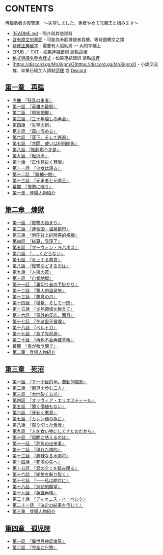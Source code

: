 # CONTENTS

再臨勇者の復讐譚　～失望しました、勇者やめて元魔王と組みます～


- [README.md](README.md) - 簡介與其他資料
- [含有原文的章節](ja.md) - 可能為未翻譯或者吞樓，等待圖轉文之類
- [待修正屏蔽字](%E5%BE%85%E4%BF%AE%E6%AD%A3%E5%B1%8F%E8%94%BD%E5%AD%97.md) - 需要有人協助將 `**` 內的字補上
- [EPUB](https://gitlab.com/demonovel/epub-txt/blob/master/user_out/%E5%86%8D%E8%87%A8%E5%8B%87%E8%80%85%E3%81%AE%E5%BE%A9%E8%AE%90%E8%AD%9A%E3%80%80%EF%BD%9E%E5%A4%B1%E6%9C%9B%E3%81%97%E3%81%BE%E3%81%97%E3%81%9F%E3%80%81%E5%8B%87%E8%80%85%E3%82%84%E3%82%81%E3%81%A6%E5%85%83%E9%AD%94%E7%8E%8B%E3%81%A8%E7%B5%84%E3%81%BF%E3%81%BE%E3%81%99%EF%BD%9E.epub) ／ [TXT](https://gitlab.com/demonovel/epub-txt/blob/master/user_out/out/%E5%86%8D%E8%87%A8%E5%8B%87%E8%80%85%E3%81%AE%E5%BE%A9%E8%AE%90%E8%AD%9A%E3%80%80%EF%BD%9E%E5%A4%B1%E6%9C%9B%E3%81%97%E3%81%BE%E3%81%97%E3%81%9F%E3%80%81%E5%8B%87%E8%80%85%E3%82%84.out.txt) - 如果連結錯誤 請點[這裡](https://gitlab.com/demonovel/epub-txt/tree/master)
- [格式與譯名整合樣式](https://github.com/bluelovers/node-novel/blob/master/lib/locales/%E5%86%8D%E8%87%A8%E5%8B%87%E8%80%85%E3%81%AE%E5%BE%A9%E8%AE%90%E8%AD%9A%E3%80%80%EF%BD%9E%E5%A4%B1%E6%9C%9B%E3%81%97%E3%81%BE%E3%81%97%E3%81%9F%E3%80%81%E5%8B%87%E8%80%85%E3%82%84%E3%82%81%E3%81%A6%E5%85%83%E9%AD%94%E7%8E%8B%E3%81%A8%E7%B5%84%E3%81%BF%E3%81%BE%E3%81%99%EF%BD%9E.ts) - 如果連結錯誤 請點[這裡](https://github.com/bluelovers/node-novel/tree/master/lib/locales)
- [https://discord.gg/MnXkpmX](https://discord.gg/MnXkpmX) - 小說交流群，如果已經加入請點[這裡](https://discordapp.com/channels/467794087769014273/467794088285175809) 或 [Discord](https://discordapp.com/channels/@me)


## [第一章　再臨](00000_%E7%AC%AC%E4%B8%80%E7%AB%A0%E3%80%80%E5%86%8D%E8%87%A8)

- [序曲　『狂乱の勇者』](00000_%E7%AC%AC%E4%B8%80%E7%AB%A0%E3%80%80%E5%86%8D%E8%87%A8/00000_%E5%BA%8F%E6%9B%B2%E3%80%80%E3%80%8E%E7%8B%82%E4%B9%B1%E3%81%AE%E5%8B%87%E8%80%85%E3%80%8F.txt)
- [第一話　『英雄の最期』](00000_%E7%AC%AC%E4%B8%80%E7%AB%A0%E3%80%80%E5%86%8D%E8%87%A8/00010_%E7%AC%AC%E4%B8%80%E8%A9%B1%E3%80%80%E3%80%8E%E8%8B%B1%E9%9B%84%E3%81%AE%E6%9C%80%E6%9C%9F%E3%80%8F.txt)
- [第二話　『現状把握』](00000_%E7%AC%AC%E4%B8%80%E7%AB%A0%E3%80%80%E5%86%8D%E8%87%A8/00020_%E7%AC%AC%E4%BA%8C%E8%A9%B1%E3%80%80%E3%80%8E%E7%8F%BE%E7%8A%B6%E6%8A%8A%E6%8F%A1%E3%80%8F.txt)
- [第三話　『三十年越しの再会』](00000_%E7%AC%AC%E4%B8%80%E7%AB%A0%E3%80%80%E5%86%8D%E8%87%A8/00030_%E7%AC%AC%E4%B8%89%E8%A9%B1%E3%80%80%E3%80%8E%E4%B8%89%E5%8D%81%E5%B9%B4%E8%B6%8A%E3%81%97%E3%81%AE%E5%86%8D%E4%BC%9A%E3%80%8F.txt)
- [第四話　『失望の刻』](00000_%E7%AC%AC%E4%B8%80%E7%AB%A0%E3%80%80%E5%86%8D%E8%87%A8/00040_%E7%AC%AC%E5%9B%9B%E8%A9%B1%E3%80%80%E3%80%8E%E5%A4%B1%E6%9C%9B%E3%81%AE%E5%88%BB%E3%80%8F.txt)
- [第五話　『罠に嵌める』](00000_%E7%AC%AC%E4%B8%80%E7%AB%A0%E3%80%80%E5%86%8D%E8%87%A8/00050_%E7%AC%AC%E4%BA%94%E8%A9%B1%E3%80%80%E3%80%8E%E7%BD%A0%E3%81%AB%E5%B5%8C%E3%82%81%E3%82%8B%E3%80%8F.txt)
- [第六話　『落下、そして邂逅』](00000_%E7%AC%AC%E4%B8%80%E7%AB%A0%E3%80%80%E5%86%8D%E8%87%A8/00060_%E7%AC%AC%E5%85%AD%E8%A9%B1%E3%80%80%E3%80%8E%E8%90%BD%E4%B8%8B%E3%80%81%E3%81%9D%E3%81%97%E3%81%A6%E9%82%82%E9%80%85%E3%80%8F.txt)
- [第七話　『共闘、或いは利用関係』](00000_%E7%AC%AC%E4%B8%80%E7%AB%A0%E3%80%80%E5%86%8D%E8%87%A8/00070_%E7%AC%AC%E4%B8%83%E8%A9%B1%E3%80%80%E3%80%8E%E5%85%B1%E9%97%98%E3%80%81%E6%88%96%E3%81%84%E3%81%AF%E5%88%A9%E7%94%A8%E9%96%A2%E4%BF%82%E3%80%8F.txt)
- [第八話 『推翻那个才是』](00000_%E7%AC%AC%E4%B8%80%E7%AB%A0%E3%80%80%E5%86%8D%E8%87%A8/00080_%E7%AC%AC%E5%85%AB%E8%A9%B1%20%E3%80%8E%E6%8E%A8%E7%BF%BB%E9%82%A3%E4%B8%AA%E6%89%8D%E6%98%AF%E3%80%8F.txt)
- [第九話　『転折点』](00000_%E7%AC%AC%E4%B8%80%E7%AB%A0%E3%80%80%E5%86%8D%E8%87%A8/00090_%E7%AC%AC%E4%B9%9D%E8%A9%B1%E3%80%80%E3%80%8E%E8%BB%A2%E6%8A%98%E7%82%B9%E3%80%8F.txt)
- [第十話　『正体見抜く慧眼』](00000_%E7%AC%AC%E4%B8%80%E7%AB%A0%E3%80%80%E5%86%8D%E8%87%A8/00100_%E7%AC%AC%E5%8D%81%E8%A9%B1%E3%80%80%E3%80%8E%E6%AD%A3%E4%BD%93%E8%A6%8B%E6%8A%9C%E3%81%8F%E6%85%A7%E7%9C%BC%E3%80%8F.txt)
- [第十一話　『少女は語る』](00000_%E7%AC%AC%E4%B8%80%E7%AB%A0%E3%80%80%E5%86%8D%E8%87%A8/00110_%E7%AC%AC%E5%8D%81%E4%B8%80%E8%A9%B1%E3%80%80%E3%80%8E%E5%B0%91%E5%A5%B3%E3%81%AF%E8%AA%9E%E3%82%8B%E3%80%8F.txt)
- [第十二話 『鎧袖一触』](00000_%E7%AC%AC%E4%B8%80%E7%AB%A0%E3%80%80%E5%86%8D%E8%87%A8/00120_%E7%AC%AC%E5%8D%81%E4%BA%8C%E8%A9%B1%20%E3%80%8E%E9%8E%A7%E8%A2%96%E4%B8%80%E8%A7%A6%E3%80%8F.txt)
- [第十三話　『元勇者と元魔王』](00000_%E7%AC%AC%E4%B8%80%E7%AB%A0%E3%80%80%E5%86%8D%E8%87%A8/00130_%E7%AC%AC%E5%8D%81%E4%B8%89%E8%A9%B1%E3%80%80%E3%80%8E%E5%85%83%E5%8B%87%E8%80%85%E3%81%A8%E5%85%83%E9%AD%94%E7%8E%8B%E3%80%8F.txt)
- [幕間　『憎悪に嗤う』](00000_%E7%AC%AC%E4%B8%80%E7%AB%A0%E3%80%80%E5%86%8D%E8%87%A8/00140_%E5%B9%95%E9%96%93%E3%80%80%E3%80%8E%E6%86%8E%E6%82%AA%E3%81%AB%E5%97%A4%E3%81%86%E3%80%8F.txt)
- [第一章　登場人物紹介](00000_%E7%AC%AC%E4%B8%80%E7%AB%A0%E3%80%80%E5%86%8D%E8%87%A8/00150_%E7%AC%AC%E4%B8%80%E7%AB%A0%E3%80%80%E7%99%BB%E5%A0%B4%E4%BA%BA%E7%89%A9%E7%B4%B9%E4%BB%8B.txt)


## [第二章　煉獄](00010_%E7%AC%AC%E4%BA%8C%E7%AB%A0%E3%80%80%E7%85%89%E7%8D%84)

- [第一話　『復讐の始まり』](00010_%E7%AC%AC%E4%BA%8C%E7%AB%A0%E3%80%80%E7%85%89%E7%8D%84/00160_%E7%AC%AC%E4%B8%80%E8%A9%B1%E3%80%80%E3%80%8E%E5%BE%A9%E8%AE%90%E3%81%AE%E5%A7%8B%E3%81%BE%E3%82%8A%E3%80%8F.txt)
- [第二話　『連合国・温泉都市』](00010_%E7%AC%AC%E4%BA%8C%E7%AB%A0%E3%80%80%E7%85%89%E7%8D%84/00170_%E7%AC%AC%E4%BA%8C%E8%A9%B1%E3%80%80%E3%80%8E%E9%80%A3%E5%90%88%E5%9B%BD%E3%83%BB%E6%B8%A9%E6%B3%89%E9%83%BD%E5%B8%82%E3%80%8F.txt)
- [第三話　『刺在背上的険悪的視線』](00010_%E7%AC%AC%E4%BA%8C%E7%AB%A0%E3%80%80%E7%85%89%E7%8D%84/00180_%E7%AC%AC%E4%B8%89%E8%A9%B1%E3%80%80%E3%80%8E%E5%88%BA%E5%9C%A8%E8%83%8C%E4%B8%8A%E7%9A%84%E9%99%BA%E6%82%AA%E7%9A%84%E8%A6%96%E7%B7%9A%E3%80%8F.txt)
- [第四話　『総算，発現了』](00010_%E7%AC%AC%E4%BA%8C%E7%AB%A0%E3%80%80%E7%85%89%E7%8D%84/00190_%E7%AC%AC%E5%9B%9B%E8%A9%B1%E3%80%80%E3%80%8E%E7%B7%8F%E7%AE%97%EF%BC%8C%E7%99%BA%E7%8F%BE%E4%BA%86%E3%80%8F.txt)
- [第五話　『マーウィン・ヨハネス』](00010_%E7%AC%AC%E4%BA%8C%E7%AB%A0%E3%80%80%E7%85%89%E7%8D%84/00200_%E7%AC%AC%E4%BA%94%E8%A9%B1%E3%80%80%E3%80%8E%E3%83%9E%E3%83%BC%E3%82%A6%E3%82%A3%E3%83%B3%E3%83%BB%E3%83%A8%E3%83%8F%E3%83%8D%E3%82%B9%E3%80%8F.txt)
- [第六話　『……くだらない』](00010_%E7%AC%AC%E4%BA%8C%E7%AB%A0%E3%80%80%E7%85%89%E7%8D%84/00210_%E7%AC%AC%E5%85%AD%E8%A9%B1%E3%80%80%E3%80%8E%E2%80%A6%E2%80%A6%E3%81%8F%E3%81%A0%E3%82%89%E3%81%AA%E3%81%84%E3%80%8F.txt)
- [第七話　『炎上する悪意』](00010_%E7%AC%AC%E4%BA%8C%E7%AB%A0%E3%80%80%E7%85%89%E7%8D%84/00220_%E7%AC%AC%E4%B8%83%E8%A9%B1%E3%80%80%E3%80%8E%E7%82%8E%E4%B8%8A%E3%81%99%E3%82%8B%E6%82%AA%E6%84%8F%E3%80%8F.txt)
- [第八話　『復讐などするのは』](00010_%E7%AC%AC%E4%BA%8C%E7%AB%A0%E3%80%80%E7%85%89%E7%8D%84/00230_%E7%AC%AC%E5%85%AB%E8%A9%B1%E3%80%80%E3%80%8E%E5%BE%A9%E8%AE%90%E3%81%AA%E3%81%A9%E3%81%99%E3%82%8B%E3%81%AE%E3%81%AF%E3%80%8F.txt)
- [第九話　『人狼の罠』](00010_%E7%AC%AC%E4%BA%8C%E7%AB%A0%E3%80%80%E7%85%89%E7%8D%84/00240_%E7%AC%AC%E4%B9%9D%E8%A9%B1%E3%80%80%E3%80%8E%E4%BA%BA%E7%8B%BC%E3%81%AE%E7%BD%A0%E3%80%8F.txt)
- [第十話　『自業地獄』](00010_%E7%AC%AC%E4%BA%8C%E7%AB%A0%E3%80%80%E7%85%89%E7%8D%84/00250_%E7%AC%AC%E5%8D%81%E8%A9%B1%E3%80%80%E3%80%8E%E8%87%AA%E6%A5%AD%E5%9C%B0%E7%8D%84%E3%80%8F.txt)
- [第十一話　『裏切り者の手掛かり』](00010_%E7%AC%AC%E4%BA%8C%E7%AB%A0%E3%80%80%E7%85%89%E7%8D%84/00260_%E7%AC%AC%E5%8D%81%E4%B8%80%E8%A9%B1%E3%80%80%E3%80%8E%E8%A3%8F%E5%88%87%E3%82%8A%E8%80%85%E3%81%AE%E6%89%8B%E6%8E%9B%E3%81%8B%E3%82%8A%E3%80%8F.txt)
- [第十二話　『驚人的温泉旅』](00010_%E7%AC%AC%E4%BA%8C%E7%AB%A0%E3%80%80%E7%85%89%E7%8D%84/00270_%E7%AC%AC%E5%8D%81%E4%BA%8C%E8%A9%B1%E3%80%80%E3%80%8E%E9%A9%9A%E4%BA%BA%E7%9A%84%E6%B8%A9%E6%B3%89%E6%97%85%E3%80%8F.txt)
- [第十三話　『悪意の爪』](00010_%E7%AC%AC%E4%BA%8C%E7%AB%A0%E3%80%80%E7%85%89%E7%8D%84/00280_%E7%AC%AC%E5%8D%81%E4%B8%89%E8%A9%B1%E3%80%80%E3%80%8E%E6%82%AA%E6%84%8F%E3%81%AE%E7%88%AA%E3%80%8F.txt)
- [第十四話　『侵撃、そして一閃』](00010_%E7%AC%AC%E4%BA%8C%E7%AB%A0%E3%80%80%E7%85%89%E7%8D%84/00290_%E7%AC%AC%E5%8D%81%E5%9B%9B%E8%A9%B1%E3%80%80%E3%80%8E%E4%BE%B5%E6%92%83%E3%80%81%E3%81%9D%E3%81%97%E3%81%A6%E4%B8%80%E9%96%83%E3%80%8F.txt)
- [第十五話　『炎熱領域を越えて』](00010_%E7%AC%AC%E4%BA%8C%E7%AB%A0%E3%80%80%E7%85%89%E7%8D%84/00300_%E7%AC%AC%E5%8D%81%E4%BA%94%E8%A9%B1%E3%80%80%E3%80%8E%E7%82%8E%E7%86%B1%E9%A0%98%E5%9F%9F%E3%82%92%E8%B6%8A%E3%81%88%E3%81%A6%E3%80%8F.txt)
- [第十六話　『意外的反応，而且』](00010_%E7%AC%AC%E4%BA%8C%E7%AB%A0%E3%80%80%E7%85%89%E7%8D%84/00310_%E7%AC%AC%E5%8D%81%E5%85%AD%E8%A9%B1%E3%80%80%E3%80%8E%E6%84%8F%E5%A4%96%E7%9A%84%E5%8F%8D%E5%BF%9C%EF%BC%8C%E8%80%8C%E4%B8%94%E3%80%8F.txt)
- [第十七話　『在这里不冒険』](00010_%E7%AC%AC%E4%BA%8C%E7%AB%A0%E3%80%80%E7%85%89%E7%8D%84/00320_%E7%AC%AC%E5%8D%81%E4%B8%83%E8%A9%B1%E3%80%80%E3%80%8E%E5%9C%A8%E8%BF%99%E9%87%8C%E4%B8%8D%E5%86%92%E9%99%BA%E3%80%8F.txt)
- [第十八話　『ベルトガ』](00010_%E7%AC%AC%E4%BA%8C%E7%AB%A0%E3%80%80%E7%85%89%E7%8D%84/00330_%E7%AC%AC%E5%8D%81%E5%85%AB%E8%A9%B1%E3%80%80%E3%80%8E%E3%83%99%E3%83%AB%E3%83%88%E3%82%AC%E3%80%8F.txt)
- [第十九話　『為了先前進』](00010_%E7%AC%AC%E4%BA%8C%E7%AB%A0%E3%80%80%E7%85%89%E7%8D%84/00340_%E7%AC%AC%E5%8D%81%E4%B9%9D%E8%A9%B1%E3%80%80%E3%80%8E%E7%82%BA%E4%BA%86%E5%85%88%E5%89%8D%E9%80%B2%E3%80%8F.txt)
- [第二十話　『再也不会再被背叛』](00010_%E7%AC%AC%E4%BA%8C%E7%AB%A0%E3%80%80%E7%85%89%E7%8D%84/00350_%E7%AC%AC%E4%BA%8C%E5%8D%81%E8%A9%B1%E3%80%80%E3%80%8E%E5%86%8D%E4%B9%9F%E4%B8%8D%E4%BC%9A%E5%86%8D%E8%A2%AB%E8%83%8C%E5%8F%9B%E3%80%8F.txt)
- [幕間　『鬼が嗤う間で』](00010_%E7%AC%AC%E4%BA%8C%E7%AB%A0%E3%80%80%E7%85%89%E7%8D%84/00360_%E5%B9%95%E9%96%93%E3%80%80%E3%80%8E%E9%AC%BC%E3%81%8C%E5%97%A4%E3%81%86%E9%96%93%E3%81%A7%E3%80%8F.txt)
- [第二章　登場人物紹介](00010_%E7%AC%AC%E4%BA%8C%E7%AB%A0%E3%80%80%E7%85%89%E7%8D%84/00370_%E7%AC%AC%E4%BA%8C%E7%AB%A0%E3%80%80%E7%99%BB%E5%A0%B4%E4%BA%BA%E7%89%A9%E7%B4%B9%E4%BB%8B.txt)


## [第三章　死沼](00020_%E7%AC%AC%E4%B8%89%E7%AB%A0%E3%80%80%E6%AD%BB%E6%B2%BC)

- [第一話　『下一个目的地，蠢動的陰影』](00020_%E7%AC%AC%E4%B8%89%E7%AB%A0%E3%80%80%E6%AD%BB%E6%B2%BC/00380_%E7%AC%AC%E4%B8%80%E8%A9%B1%E3%80%80%E3%80%8E%E4%B8%8B%E4%B8%80%E4%B8%AA%E7%9B%AE%E7%9A%84%E5%9C%B0%EF%BC%8C%E8%A0%A2%E5%8B%95%E7%9A%84%E9%99%B0%E5%BD%B1%E3%80%8F.txt)
- [第二話　『街道を歩む二人』](00020_%E7%AC%AC%E4%B8%89%E7%AB%A0%E3%80%80%E6%AD%BB%E6%B2%BC/00390_%E7%AC%AC%E4%BA%8C%E8%A9%B1%E3%80%80%E3%80%8E%E8%A1%97%E9%81%93%E3%82%92%E6%AD%A9%E3%82%80%E4%BA%8C%E4%BA%BA%E3%80%8F.txt)
- [第三話　『大地裂く五爪』](00020_%E7%AC%AC%E4%B8%89%E7%AB%A0%E3%80%80%E6%AD%BB%E6%B2%BC/00400_%E7%AC%AC%E4%B8%89%E8%A9%B1%E3%80%80%E3%80%8E%E5%A4%A7%E5%9C%B0%E8%A3%82%E3%81%8F%E4%BA%94%E7%88%AA%E3%80%8F.txt)
- [第四話　『オリヴィア・エリエスティール』](00020_%E7%AC%AC%E4%B8%89%E7%AB%A0%E3%80%80%E6%AD%BB%E6%B2%BC/00410_%E7%AC%AC%E5%9B%9B%E8%A9%B1%E3%80%80%E3%80%8E%E3%82%AA%E3%83%AA%E3%83%B4%E3%82%A3%E3%82%A2%E3%83%BB%E3%82%A8%E3%83%AA%E3%82%A8%E3%82%B9%E3%83%86%E3%82%A3%E3%83%BC%E3%83%AB%E3%80%8F.txt)
- [第五話　『聞く價値もない』](00020_%E7%AC%AC%E4%B8%89%E7%AB%A0%E3%80%80%E6%AD%BB%E6%B2%BC/00420_%E7%AC%AC%E4%BA%94%E8%A9%B1%E3%80%80%E3%80%8E%E8%81%9E%E3%81%8F%E5%83%B9%E5%80%A4%E3%82%82%E3%81%AA%E3%81%84%E3%80%8F.txt)
- [第六話　『牙剥く悪意』](00020_%E7%AC%AC%E4%B8%89%E7%AB%A0%E3%80%80%E6%AD%BB%E6%B2%BC/00430_%E7%AC%AC%E5%85%AD%E8%A9%B1%E3%80%80%E3%80%8E%E7%89%99%E5%89%A5%E3%81%8F%E6%82%AA%E6%84%8F%E3%80%8F.txt)
- [第七話　『カレン様の為に』](00020_%E7%AC%AC%E4%B8%89%E7%AB%A0%E3%80%80%E6%AD%BB%E6%B2%BC/00440_%E7%AC%AC%E4%B8%83%E8%A9%B1%E3%80%80%E3%80%8E%E3%82%AB%E3%83%AC%E3%83%B3%E6%A7%98%E3%81%AE%E7%82%BA%E3%81%AB%E3%80%8F.txt)
- [第八話　『腐り切った傲慢』](00020_%E7%AC%AC%E4%B8%89%E7%AB%A0%E3%80%80%E6%AD%BB%E6%B2%BC/00450_%E7%AC%AC%E5%85%AB%E8%A9%B1%E3%80%80%E3%80%8E%E8%85%90%E3%82%8A%E5%88%87%E3%81%A3%E3%81%9F%E5%82%B2%E6%85%A2%E3%80%8F.txt)
- [第九話　『人を食い物にしてきたのだから』](00020_%E7%AC%AC%E4%B8%89%E7%AB%A0%E3%80%80%E6%AD%BB%E6%B2%BC/00460_%E7%AC%AC%E4%B9%9D%E8%A9%B1%E3%80%80%E3%80%8E%E4%BA%BA%E3%82%92%E9%A3%9F%E3%81%84%E7%89%A9%E3%81%AB%E3%81%97%E3%81%A6%E3%81%8D%E3%81%9F%E3%81%AE%E3%81%A0%E3%81%8B%E3%82%89%E3%80%8F.txt)
- [第十話　『暗闇に怯えるのは』](00020_%E7%AC%AC%E4%B8%89%E7%AB%A0%E3%80%80%E6%AD%BB%E6%B2%BC/00470_%E7%AC%AC%E5%8D%81%E8%A9%B1%E3%80%80%E3%80%8E%E6%9A%97%E9%97%87%E3%81%AB%E6%80%AF%E3%81%88%E3%82%8B%E3%81%AE%E3%81%AF%E3%80%8F.txt)
- [第十一話　『危急の出来事』](00020_%E7%AC%AC%E4%B8%89%E7%AB%A0%E3%80%80%E6%AD%BB%E6%B2%BC/00480_%E7%AC%AC%E5%8D%81%E4%B8%80%E8%A9%B1%E3%80%80%E3%80%8E%E5%8D%B1%E6%80%A5%E3%81%AE%E5%87%BA%E6%9D%A5%E4%BA%8B%E3%80%8F.txt)
- [第十二話　『現れた標的』](00020_%E7%AC%AC%E4%B8%89%E7%AB%A0%E3%80%80%E6%AD%BB%E6%B2%BC/00490_%E7%AC%AC%E5%8D%81%E4%BA%8C%E8%A9%B1%E3%80%80%E3%80%8E%E7%8F%BE%E3%82%8C%E3%81%9F%E6%A8%99%E7%9A%84%E3%80%8F.txt)
- [第十三話　『悪辣なる水魔将』](00020_%E7%AC%AC%E4%B8%89%E7%AB%A0%E3%80%80%E6%AD%BB%E6%B2%BC/00500_%E7%AC%AC%E5%8D%81%E4%B8%89%E8%A9%B1%E3%80%80%E3%80%8E%E6%82%AA%E8%BE%A3%E3%81%AA%E3%82%8B%E6%B0%B4%E9%AD%94%E5%B0%86%E3%80%8F.txt)
- [第十四話　『死沼の先へ』](00020_%E7%AC%AC%E4%B8%89%E7%AB%A0%E3%80%80%E6%AD%BB%E6%B2%BC/00510_%E7%AC%AC%E5%8D%81%E5%9B%9B%E8%A9%B1%E3%80%80%E3%80%8E%E6%AD%BB%E6%B2%BC%E3%81%AE%E5%85%88%E3%81%B8%E3%80%8F.txt)
- [第十五話　『君の全てを踏み躙る』](00020_%E7%AC%AC%E4%B8%89%E7%AB%A0%E3%80%80%E6%AD%BB%E6%B2%BC/00520_%E7%AC%AC%E5%8D%81%E4%BA%94%E8%A9%B1%E3%80%80%E3%80%8E%E5%90%9B%E3%81%AE%E5%85%A8%E3%81%A6%E3%82%92%E8%B8%8F%E3%81%BF%E8%BA%99%E3%82%8B%E3%80%8F.txt)
- [第十六話　『嘲笑を斬り裂く』](00020_%E7%AC%AC%E4%B8%89%E7%AB%A0%E3%80%80%E6%AD%BB%E6%B2%BC/00530_%E7%AC%AC%E5%8D%81%E5%85%AD%E8%A9%B1%E3%80%80%E3%80%8E%E5%98%B2%E7%AC%91%E3%82%92%E6%96%AC%E3%82%8A%E8%A3%82%E3%81%8F%E3%80%8F.txt)
- [第十七話　『――私は絶対に』](00020_%E7%AC%AC%E4%B8%89%E7%AB%A0%E3%80%80%E6%AD%BB%E6%B2%BC/00540_%E7%AC%AC%E5%8D%81%E4%B8%83%E8%A9%B1%E3%80%80%E3%80%8E%E2%80%95%E2%80%95%E7%A7%81%E3%81%AF%E7%B5%B6%E5%AF%BE%E3%81%AB%E3%80%8F.txt)
- [第十八話　『忘記的願望』](00020_%E7%AC%AC%E4%B8%89%E7%AB%A0%E3%80%80%E6%AD%BB%E6%B2%BC/00550_%E7%AC%AC%E5%8D%81%E5%85%AB%E8%A9%B1%E3%80%80%E3%80%8E%E5%BF%98%E8%A8%98%E7%9A%84%E9%A1%98%E6%9C%9B%E3%80%8F.txt)
- [第十九話　『英雄再現』](00020_%E7%AC%AC%E4%B8%89%E7%AB%A0%E3%80%80%E6%AD%BB%E6%B2%BC/00560_%E7%AC%AC%E5%8D%81%E4%B9%9D%E8%A9%B1%E3%80%80%E3%80%8E%E8%8B%B1%E9%9B%84%E5%86%8D%E7%8F%BE%E3%80%8F.txt)
- [第二十話　『ディオニス・ハーベルク』](00020_%E7%AC%AC%E4%B8%89%E7%AB%A0%E3%80%80%E6%AD%BB%E6%B2%BC/00570_%E7%AC%AC%E4%BA%8C%E5%8D%81%E8%A9%B1%E3%80%80%E3%80%8E%E3%83%87%E3%82%A3%E3%82%AA%E3%83%8B%E3%82%B9%E3%83%BB%E3%83%8F%E3%83%BC%E3%83%99%E3%83%AB%E3%82%AF%E3%80%8F.txt)
- [第二十一話　『決定の結果を信じて』](00020_%E7%AC%AC%E4%B8%89%E7%AB%A0%E3%80%80%E6%AD%BB%E6%B2%BC/00580_%E7%AC%AC%E4%BA%8C%E5%8D%81%E4%B8%80%E8%A9%B1%E3%80%80%E3%80%8E%E6%B1%BA%E5%AE%9A%E3%81%AE%E7%B5%90%E6%9E%9C%E3%82%92%E4%BF%A1%E3%81%98%E3%81%A6%E3%80%8F.txt)
- [第三章　登場人物紹介](00020_%E7%AC%AC%E4%B8%89%E7%AB%A0%E3%80%80%E6%AD%BB%E6%B2%BC/00590_%E7%AC%AC%E4%B8%89%E7%AB%A0%E3%80%80%E7%99%BB%E5%A0%B4%E4%BA%BA%E7%89%A9%E7%B4%B9%E4%BB%8B.txt)


## [第四章　孤児院](00030_%E7%AC%AC%E5%9B%9B%E7%AB%A0%E3%80%80%E5%AD%A4%E5%85%90%E9%99%A2)

- [第一話　『異世界神話体系』](00030_%E7%AC%AC%E5%9B%9B%E7%AB%A0%E3%80%80%E5%AD%A4%E5%85%90%E9%99%A2/00600_%E7%AC%AC%E4%B8%80%E8%A9%B1%E3%80%80%E3%80%8E%E7%95%B0%E4%B8%96%E7%95%8C%E7%A5%9E%E8%A9%B1%E4%BD%93%E7%B3%BB%E3%80%8F.txt)
- [第二話　『完全に化物』](00030_%E7%AC%AC%E5%9B%9B%E7%AB%A0%E3%80%80%E5%AD%A4%E5%85%90%E9%99%A2/00610_%E7%AC%AC%E4%BA%8C%E8%A9%B1%E3%80%80%E3%80%8E%E5%AE%8C%E5%85%A8%E3%81%AB%E5%8C%96%E7%89%A9%E3%80%8F.txt)

